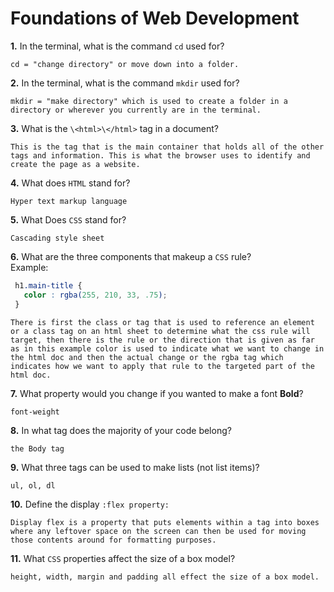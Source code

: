 # Foundations of Web Development

**1.** In the terminal, what is the command `cd` used for?
<!-- enter you answer in the space below -->
```
cd = "change directory" or move down into a folder.
```

**2.** In the terminal, what is the command `mkdir` used for?
<!-- enter you answer in the space below -->
```
mkdir = "make directory" which is used to create a folder in a directory or wherever you currently are in the terminal.
```

**3.** What is the `\<html>\</html>` tag in a document?
<!-- enter you answer in the space below -->
```
This is the tag that is the main container that holds all of the other tags and information. This is what the browser uses to identify and create the page as a website. 
```

**4.** What does `HTML` stand for?
<!-- enter you answer in the space below -->
```
Hyper text markup language
```

**5.** What Does `CSS` stand for?
<!-- enter you answer in the space below -->
```
Cascading style sheet
```

**6.** What are the three components that makeup a `CSS` rule? <br> Example:
```css
 h1.main-title {
   color : rgba(255, 210, 33, .75);
 }
```
<!-- enter you answer in the space below -->
```
There is first the class or tag that is used to reference an element or a class tag on an html sheet to determine what the css rule will target, then there is the rule or the direction that is given as far as in this example color is used to indicate what we want to change in the html doc and then the actual change or the rgba tag which indicates how we want to apply that rule to the targeted part of the html doc.
```

**7.** What property would you change if you wanted to make a font **Bold**?
<!-- enter you answer in the space below -->
```
font-weight
```

**8.** In what tag does the majority of your code belong?
<!-- enter you answer in the space below -->
```
the Body tag
```

**9.** What three tags can be used to make lists (not list items)?
<!-- enter you answer in the space below -->
```
ul, ol, dl
```

**10.** Define the display `:flex property:`
<!-- enter you answer in the space below -->
```
Display flex is a property that puts elements within a tag into boxes where any leftover space on the screen can then be used for moving those contents around for formatting purposes.
```

**11.** What `CSS` properties affect the size of a box model?
<!-- enter you answer in the space below -->
```
height, width, margin and padding all effect the size of a box model.
```